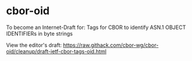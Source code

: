 cbor-oid
========

To become an Internet-Draft for:
Tags for CBOR to identify ASN.1 OBJECT IDENTIFIERs in byte strings

View the editor's draft: <https://raw.githack.com/cbor-wg/cbor-oid/cleanup/draft-ietf-cbor-tags-oid.html>


